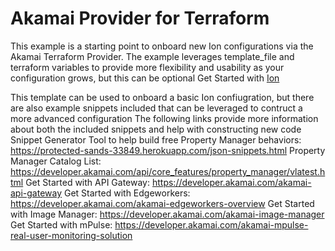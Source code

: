 Akamai Provider for Terraform
==================

This example is a starting point to onboard new Ion configurations via the Akamai Terraform Provider. 
The example leverages template_file and terraform variables to provide more flexibility and usability as your configuration grows, but this can be optional
Get Started with [Ion](https://developer.akamai.com/ion)

This template can be used to onboard a basic Ion confiugration, but there are also example snippets included that can be leveraged to contruct a more advanced configuration
The following links provide more information about both the included snippets and help with constructing new code 
Snippet Generator Tool to help build free Property Manager behaviors: https://protected-sands-33849.herokuapp.com/json-snippets.html
Property Manager Catalog List: https://developer.akamai.com/api/core_features/property_manager/vlatest.html
Get Started with API Gateway: https://developer.akamai.com/akamai-api-gateway
Get Started with Edgeworkers: https://developer.akamai.com/akamai-edgeworkers-overview
Get Started with Image Manager: https://developer.akamai.com/akamai-image-manager
Get Started with mPulse: https://developer.akamai.com/akamai-mpulse-real-user-monitoring-solution
